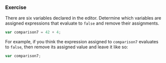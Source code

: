 ### Exercise

There are six variables declared in the editor. Determine which variables are assigned expressions that evaluate to `false` and remove their assignments.

```js
var comparison7 = 42 + 4;
```

For example, if you think the expression assigned to `comparison7` evaluates to `false`, then remove its assigned value and leave it like so:

```js
var comparison7;
```
